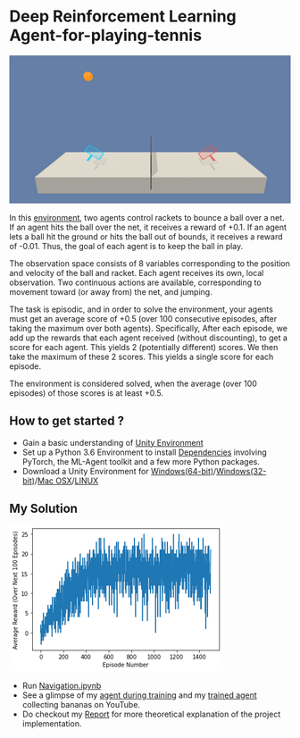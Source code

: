 # Deep Reinforcement Learning Agent-for-playing-tennis


![Environment](tennis.png)


In this [environment](https://github.com/Unity-Technologies/ml-agents/blob/main/docs/Learning-Environment-Examples.md#tennis), two agents control rackets to bounce a ball over a net. If an agent hits the ball over the net, it receives a reward of +0.1. If an agent lets a ball hit the ground or hits the ball out of bounds, it receives a reward of -0.01. Thus, the goal of each agent is to keep the ball in play.

The observation space consists of 8 variables corresponding to the position and velocity of the ball and racket. Each agent receives its own, local observation. Two continuous actions are available, corresponding to movement toward (or away from) the net, and jumping.

The task is episodic, and in order to solve the environment, your agents must get an average score of +0.5 (over 100 consecutive episodes, after taking the maximum over both agents). Specifically, After each episode, we add up the rewards that each agent received (without discounting), to get a score for each agent. This yields 2 (potentially different) scores. We then take the maximum of these 2 scores. This yields a single score for each episode.

The environment is considered solved, when the average (over 100 episodes) of those scores is at least +0.5.
## How to get started ?
- Gain a basic understanding of [Unity Environment](https://github.com/Unity-Technologies/ml-agents/blob/main/docs/Learning-Environment-Examples.md#tennis)
- Set up a Python 3.6 Environment to install [Dependencies](https://github.com/udacity/deep-reinforcement-learning#dependencies) involving PyTorch, the ML-Agent toolkit and a few more Python packages.
- Download a Unity Environment for [Windows(64-bit)](https://s3-us-west-1.amazonaws.com/udacity-drlnd/P3/Tennis/Tennis_Windows_x86_64.zip)/[Windows(32-bit)](https://s3-us-west-1.amazonaws.com/udacity-drlnd/P3/Tennis/Tennis_Windows_x86.zip)/[Mac OSX](https://s3-us-west-1.amazonaws.com/udacity-drlnd/P3/Tennis/Tennis.app.zip)/[LINUX](https://s3-us-west-1.amazonaws.com/udacity-drlnd/P3/Tennis/Tennis_Linux.zip)
## My Solution
![image](https://github.com/SHIVOH/Deep-Reinforcement-Learning-My-First-DQN-Agent/blob/main/resultDRL.png)
- Run [Navigation.ipynb](/Navigation.ipynb)
- See a glimpse of my [agent during training](https://www.youtube.com/watch?v=GsU6uDynaw8) and my [trained agent](https://www.youtube.com/watch?v=aMmo9q_zODk) collecting bananas on YouTube.
- Do checkout my [Report](/Report.pdf) for more theoretical explanation of the project implementation.
